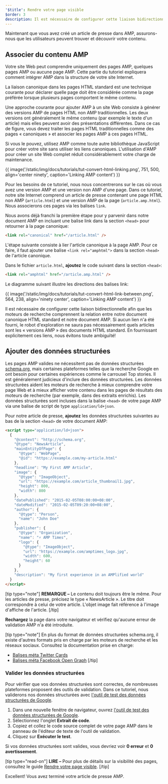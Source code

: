 ```yaml
---
'$title': Rendre votre page visible
$order: 3
description: Il est nécessaire de configurer cette liaison bidirectionnelle afin que les moteurs de recherche comprennent la relation entre notre document canonique HTML standard et notre document AMP.
---
```


Maintenant que vous avez créé un article de presse dans AMP, assurons-nous que les utilisateurs peuvent trouver et découvrir votre contenu.

## Associer du contenu AMP

Votre site Web peut comprendre uniquement des pages AMP, quelques pages AMP ou aucune page AMP. Cette partie du tutoriel expliquera comment intégrer AMP dans la structure de votre site Internet.

La liaison canonique dans les pages HTML standard est une technique courante pour déclarer quelle page doit être considérée comme la page préférée lorsque plusieurs pages comportent le même contenu.

Une approche courante pour ajouter AMP à un site Web consiste à générer des versions AMP de pages HTML non AMP traditionnelles. Les deux versions ont généralement le même contenu (par exemple le texte d'un article) mais elles peuvent avoir des présentations différentes. Dans ce cas de figure, vous devez traiter les pages HTML traditionnelles comme des pages « canoniques » et associer les pages AMP à ces pages HTML.

Si vous le pouvez, utilisez AMP comme toute autre bibliothèque JavaScript pour créer votre site sans utiliser les liens canoniques. L'utilisation d'AMP pour créer un site Web complet réduit considérablement votre charge de maintenance.

{{ image('/static/img/docs/tutorials/tut-convert-html-linking.png', 751, 500, align='center ninety', caption='Linking AMP content') }}

Pour les besoins de ce tutoriel, nous nous concentrerons sur le cas où vous avez une version AMP et une version non AMP d'une page. Dans ce tutoriel, notre site Internet comprend un article de presse contenant une page HTML non AMP (`article.html`) et une version AMP de la page (`article.amp.html`). Nous associerons ces pages via les balises `link`.

Nous avons déjà franchi la première étape pour y parvenir dans notre document AMP en incluant une balise link dans la section `<head>` pour retourner à la page canonique:

```html
<link rel="canonical" href="/article.html" />
```

L'étape suivante consiste à lier l'article canonique à la page AMP. Pour ce faire, il faut ajouter une balise `<link rel="amphtml">` dans la section `<head>` de l'article canonique.

Dans le fichier `article.html`, **ajoutez** le code suivant dans la section `<head>`:

```html
<link rel="amphtml" href="/article.amp.html" />
```

Le diagramme suivant illustre les directions des balises link:

{{ image('/static/img/docs/tutorials/tut-convert-html-link-between.png', 564, 238, align='ninety center', caption='Linking AMP content') }}

Il est nécessaire de configurer cette liaison bidirectionnelle afin que les moteurs de recherche comprennent la relation entre notre document canonique HTML standard et notre document AMP. Si aucun lien n'a été fourni, le robot d'exploration ne saura pas nécessairement quels articles sont les « versions AMP » des documents HTML standard. En fournissant explicitement ces liens, nous évitons toute ambiguïté!

## Ajouter des données structurées

Les pages AMP valides ne nécessitent pas de données structurées [schema.org](http://schema.org/), mais certaines plateformes telles que la recherche Google en ont besoin pour certaines expériences comme le carrousel Top stories. Il est généralement judicieux d'inclure des données structurées. Les données structurées aident les moteurs de recherche à mieux comprendre votre page Web et à mieux afficher votre contenu dans les pages de résultats des moteurs de recherche (par exemple, dans des extraits enrichis). Les données structurées sont incluses dans la balise `<head>` de votre page AMP via une balise de script de type `application/ld+json`.

Pour notre article de presse, **ajoutez** les données structurées suivantes au bas de la section `<head>` de votre document AMP:

```html
<script type="application/ld+json">
  {
    "@context": "http://schema.org",
    "@type": "NewsArticle",
    "mainEntityOfPage": {
      "@type": "WebPage",
      "@id": "https://example.com/my-article.html"
    },
    "headline": "My First AMP Article",
    "image": {
      "@type": "ImageObject",
      "url": "https://example.com/article_thumbnail1.jpg",
      "height": 800,
      "width": 800
    },
    "datePublished": "2015-02-05T08:00:00+08:00",
    "dateModified": "2015-02-05T09:20:00+08:00",
    "author": {
      "@type": "Person",
      "name": "John Doe"
    },
    "publisher": {
      "@type": "Organization",
      "name": "⚡ AMP Times",
      "logo": {
        "@type": "ImageObject",
        "url": "https://example.com/amptimes_logo.jpg",
        "width": 600,
        "height": 60
      }
    },
    "description": "My first experience in an AMPlified world"
  }
</script>
```

[tip type="note"] **REMARQUE –** Le contenu doit toujours être le même. Pour les articles de presse, précisez le type « NewsArticle ». Le titre doit correspondre à celui de votre article. L'objet image fait référence à l'image d'affiche de l'article. [/tip]

**Rechargez** la page dans votre navigateur et vérifiez qu'aucune erreur de validation AMP n'a été introduite.

[tip type="note"] En plus du format de données structurées schema.org, il existe d'autres formats pris en charge par les moteurs de recherche et les réseaux sociaux. Consultez la documentation prise en charge:

- [Balises méta Twitter Cards](https://dev.twitter.com/cards/overview)
- [Balises méta Facebook Open Graph](https://developers.facebook.com/docs/sharing/webmasters) [/tip]

### Valider les données structurées

Pour vérifier que vos données structurées sont correctes, de nombreuses plateformes proposent des outils de validation. Dans ce tutoriel, nous validerons nos données structurées avec [l'outil de test des données structurées de Google](https://developers.google.com/structured-data/testing-tool/).

1. Dans une nouvelle fenêtre de navigateur, ouvrez [l'outil de test des données structurées de Google](https://developers.google.com/structured-data/testing-tool/).
2. Sélectionnez l'onglet **Extrait de code**.
3. Copiez et collez le code source complet de votre page AMP dans le panneau de l'éditeur de texte de l'outil de validation.
4. Cliquez sur **Exécuter le test**.

Si vos données structurées sont valides, vous devriez voir **0 erreur** et **0 avertissement**.

[tip type="read-on"] **LIRE –** Pour plus de détails sur la visibilité des pages, consultez le guide [Rendre votre page visible](../../../../documentation/guides-and-tutorials/optimize-measure/discovery.md). [/tip]

Excellent! Vous avez terminé votre article de presse AMP.
